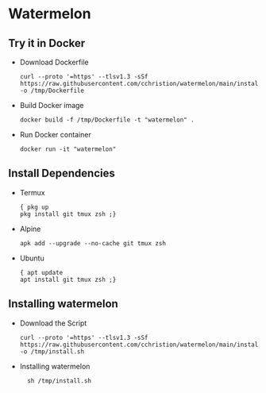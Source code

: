 # Watermelon

## Try it in Docker
* Download Dockerfile
  ```shell
  curl --proto '=https' --tlsv1.3 -sSf https://raw.githubusercontent.com/cchristion/watermelon/main/install.sh -o /tmp/Dockerfile
  ```
* Build Docker image
  ```shell
  docker build -f /tmp/Dockerfile -t "watermelon" .
  ```
* Run Docker container
  ```shell
  docker run -it "watermelon"
  ```

## Install Dependencies
* Termux
  ```shell
  { pkg up
  pkg install git tmux zsh ;}
  ```
* Alpine
  ```shell
  apk add --upgrade --no-cache git tmux zsh
  ```
* Ubuntu
  ```shell
  { apt update
  apt install git tmux zsh ;}
  ```

## Installing watermelon
* Download the Script
  ```shell
  curl --proto '=https' --tlsv1.3 -sSf https://raw.githubusercontent.com/cchristion/watermelon/main/install.sh -o /tmp/install.sh
  ```
* Installing watermelon
  ```shell
    sh /tmp/install.sh
  ```